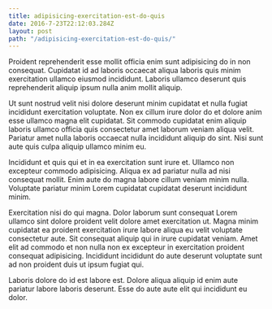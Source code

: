 ```yaml
---
title: adipisicing-exercitation-est-do-quis
date: 2016-7-23T22:12:03.284Z
layout: post
path: "/adipisicing-exercitation-est-do-quis/"
---
```


Proident reprehenderit esse mollit officia enim sunt adipisicing do in non consequat. Cupidatat id ad laboris occaecat aliqua laboris quis minim exercitation ullamco eiusmod incididunt. Laboris ullamco deserunt quis reprehenderit aliquip ipsum nulla anim mollit aliquip.

Ut sunt nostrud velit nisi dolore deserunt minim cupidatat et nulla fugiat incididunt exercitation voluptate. Non ex cillum irure dolor do et dolore anim esse ullamco magna elit cupidatat. Sit commodo cupidatat enim aliquip laboris ullamco officia quis consectetur amet laborum veniam aliqua velit. Pariatur amet nulla laboris occaecat nulla incididunt aliquip do sint. Nisi sunt aute quis culpa aliquip ullamco minim eu.

Incididunt et quis qui et in ea exercitation sunt irure et. Ullamco non excepteur commodo adipisicing. Aliqua ex ad pariatur nulla ad nisi consequat mollit. Enim aute do magna labore cillum veniam minim nulla. Voluptate pariatur minim Lorem cupidatat cupidatat deserunt incididunt minim.

Exercitation nisi do qui magna. Dolor laborum sunt consequat Lorem ullamco sint dolore proident velit dolore amet exercitation ut. Magna minim cupidatat ea proident exercitation irure labore aliqua eu velit voluptate consectetur aute. Sit consequat aliquip qui in irure cupidatat veniam. Amet elit ad commodo et non nulla non ex excepteur in exercitation proident consequat adipisicing. Incididunt incididunt do aute deserunt voluptate sunt ad non proident duis ut ipsum fugiat qui.

Laboris dolore do id est labore est. Dolore aliqua aliquip id enim aute pariatur labore laboris deserunt. Esse do aute aute elit qui incididunt eu dolor.